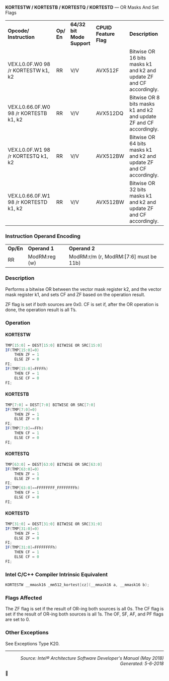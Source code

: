 <b>KORTESTW / KORTESTB / KORTESTQ / KORTESTD</b> — OR Masks And Set Flags
<table>
	<tr>
		<td><b>Opcode/ Instruction</b></td>
		<td><b>Op/ En</b></td>
		<td><b>64/32 bit Mode Support</b></td>
		<td><b>CPUID Feature Flag</b></td>
		<td><b>Description</b></td>
	</tr>
	<tr>
		<td>VEX.L0.0F.W0 98 /r KORTESTW k1, k2</td>
		<td>RR</td>
		<td>V/V</td>
		<td>AVX512F</td>
		<td>Bitwise OR 16 bits masks k1 and k2 and update ZF and CF accordingly.</td>
	</tr>
	<tr>
		<td>VEX.L0.66.0F.W0 98 /r KORTESTB k1, k2</td>
		<td>RR</td>
		<td>V/V</td>
		<td>AVX512DQ</td>
		<td>Bitwise OR 8 bits masks k1 and k2 and update ZF and CF accordingly.</td>
	</tr>
	<tr>
		<td>VEX.L0.0F.W1 98 /r KORTESTQ k1, k2</td>
		<td>RR</td>
		<td>V/V</td>
		<td>AVX512BW </td>
		<td>Bitwise OR 64 bits masks k1 and k2 and update ZF and CF accordingly.</td>
	</tr>
	<tr>
		<td>VEX.L0.66.0F.W1 98 /r KORTESTD k1, k2</td>
		<td>RR</td>
		<td>V/V</td>
		<td>AVX512BW </td>
		<td>Bitwise OR 32 bits masks k1 and k2 and update ZF and CF accordingly.</td>
	</tr>
</table>


### Instruction Operand Encoding
<table>
	<tr>
		<td><b>Op/En</b></td>
		<td><b>Operand 1</b></td>
		<td><b>Operand 2</b></td>
	</tr>
	<tr>
		<td>RR</td>
		<td>ModRM:reg (w)</td>
		<td>ModRM:r/m (r, ModRM:[7:6] must be 11b)</td>
	</tr>
</table>


### Description
Performs a bitwise OR between the vector mask register k2, and the vector mask register k1, and sets CF and ZF
based on the operation result.

ZF flag is set if both sources are 0x0. CF is set if, after the OR operation is done, the operation result is all 1’s.

### Operation


#### KORTESTW
```java
TMP[15:0] ← DEST[15:0] BITWISE OR SRC[15:0]
IF(TMP[15:0]=0)
    THEN ZF ← 1
    ELSE ZF ← 0
FI;
IF(TMP[15:0]=FFFFh)
    THEN CF ← 1
    ELSE CF ← 0
FI;
```
#### KORTESTB
```java
TMP[7:0] ← DEST[7:0] BITWISE OR SRC[7:0]
IF(TMP[7:0]=0)
    THEN ZF ← 1
    ELSE ZF ← 0
FI;
IF(TMP[7:0]==FFh)
    THEN CF ← 1
    ELSE CF ← 0
FI;
```
#### KORTESTQ
```java
TMP[63:0] ← DEST[63:0] BITWISE OR SRC[63:0]
IF(TMP[63:0]=0)
    THEN ZF ← 1
    ELSE ZF ← 0
FI;
IF(TMP[63:0]==FFFFFFFF_FFFFFFFFh)
    THEN CF ← 1
    ELSE CF ← 0
FI;
```
#### KORTESTD
```java
TMP[31:0] ← DEST[31:0] BITWISE OR SRC[31:0]
IF(TMP[31:0]=0)
    THEN ZF ← 1
    ELSE ZF ← 0
FI;
IF(TMP[31:0]=FFFFFFFFh)
    THEN CF ← 1
    ELSE CF ← 0
FI;
```
### Intel C/C++ Compiler Intrinsic Equivalent
```c
KORTESTW __mmask16 _mm512_kortest[cz](__mmask16 a, __mmask16 b);
```
### Flags Affected
The ZF flag is set if the result of OR-ing both sources is all 0s.
The CF flag is set if the result of OR-ing both sources is all 1s.
The OF, SF, AF, and PF flags are set to 0.

### Other Exceptions

See Exceptions Type K20.

 --- 
<p align="right"><i>Source: Intel® Architecture Software Developer's Manual (May 2018)<br>Generated: 5-6-2018</i></p>
